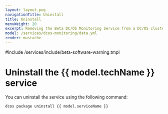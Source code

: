 ```yaml
---
layout: layout.pug
navigationTitle: Uninstall
title: Uninstall
menuWeight: 20
excerpt: Removing the Beta DC/OS Monitoring Service from a DC/OS cluster
model: /services/dcos-monitoring/data.yml
render: mustache
---
```

#include /services/include/beta-software-warning.tmpl


# Uninstall the {{ model.techName }} service

You can uninstall the service using the following command:

```bash
dcos package uninstall {{ model.serviceName }}
```
